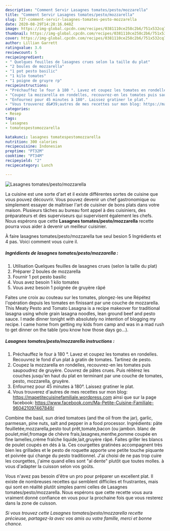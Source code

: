 ```yaml
---
description: "Comment Servir Lasagnes tomates/pesto/mozzarella"
title: "Comment Servir Lasagnes tomates/pesto/mozzarella"
slug: 727-comment-servir-lasagnes-tomates-pesto-mozzarella
date: 2020-08-29T14:28:16.048Z
image: https://img-global.cpcdn.com/recipes/0381110ce258c2b6/751x532cq70/lasagnes-tomatespestomozzarella-photo-principale-de-la-recette.jpg
thumbnail: https://img-global.cpcdn.com/recipes/0381110ce258c2b6/751x532cq70/lasagnes-tomatespestomozzarella-photo-principale-de-la-recette.jpg
cover: https://img-global.cpcdn.com/recipes/0381110ce258c2b6/751x532cq70/lasagnes-tomatespestomozzarella-photo-principale-de-la-recette.jpg
author: Lillian Garrett
ratingvalue: 3.6
reviewcount: 5
recipeingredient:
- " Quelques feuilles de lasagnes crues selon la taille du plat"
- "2 boules de mozzarella"
- "1 pot pesto basilic"
- "1 kilo tomates"
- "1 poigne de gruyre rp"
recipeinstructions:
- "Préchauffez le four à 180 °. Lavez et coupez les tomates en rondelles. Recouvrez le fond d&#39;un plat à gratin de tomates. Tartinez de pesto."
- "Coupez la mozzarella en rondelles, recouvrez-en les tomates puis saupoudrez de gruyère. Couvrez de pâtes crues. Puis réitérez les couches jusqu&#39;en haut du plat en terminant par une couche de tomates, pesto, mozzarella, gruyère."
- "Enfournez pour 45 minutes à 180°. Laissez gratiner le plat."
- "Vous trouverez d&#39;autres de mes recettes sur mon blog: https://mapetitecuisinefamiliale.wordpress.com ainsi que sur la page facebook: https://www.facebook.com/Ma-Petite-Cuisine-Familiale-960421097467849/"
categories:
- Resep
tags:
- lasagnes
- tomatespestomozzarella

katakunci: lasagnes tomatespestomozzarella 
nutrition: 300 calories
recipecuisine: Indonesian
preptime: "PT32M"
cooktime: "PT34M"
recipeyield: "2"
recipecategory: Lunch

---
```



![Lasagnes tomates/pesto/mozzarella](https://img-global.cpcdn.com/recipes/0381110ce258c2b6/751x532cq70/lasagnes-tomatespestomozzarella-photo-principale-de-la-recette.jpg)

La cuisine est une sorte d'art et il existe différentes sortes de cuisine que vous pouvez découvrir. Vous pouvez devenir un chef gastronomique ou simplement essayer de maîtriser l'art de cuisiner de bons plats dans votre maison. Plusieurs tâches au bureau font appel à des cuisiniers, des préparateurs et des superviseurs qui supervisent également les chefs. Nous espérons que cette <strong> Lasagnes tomates/pesto/mozzarella </strong> recette pourra vous aider à devenir un meilleur cuisinier.

<!--inarticleads1-->

À faire lasagnes tomates/pesto/mozzarella tue seul besion 5 Ingrédients et 4 pas. Voici comment vous cuire il.

##### Ingrédients de lasagnes tomates/pesto/mozzarella :

1. Utilisation  Quelques feuilles de lasagnes crues (selon la taille du plat)
1. Préparer 2 boules de mozzarella
1. Fournir 1 pot pesto basilic
1. Vous avez besoin 1 kilo tomates
1. Vous avez besoin 1 poignée de gruyère râpé


Faites une croix au couteau sur les tomates, plongez-les une Répétez l&#39;opération depuis les tomates en finissant par une couche de mozzarella. This Meaty Pesto and Tomato Lasagna is a recipe makeover for traditional lasagna using whole grain lasagna noodles, lean ground beef and pesto sauce. I made dinner tonight with absolutely no intention of blogging my recipe. I came home from getting my kids from camp and was in a mad rush to get dinner on the table (you know how those days go…). 

<!--inarticleads2-->

##### Lasagnes tomates/pesto/mozzarella instructions :

1. Préchauffez le four à 180 °. Lavez et coupez les tomates en rondelles. Recouvrez le fond d&#39;un plat à gratin de tomates. Tartinez de pesto.
1. Coupez la mozzarella en rondelles, recouvrez-en les tomates puis saupoudrez de gruyère. Couvrez de pâtes crues. Puis réitérez les couches jusqu&#39;en haut du plat en terminant par une couche de tomates, pesto, mozzarella, gruyère.
1. Enfournez pour 45 minutes à 180°. Laissez gratiner le plat.
1. Vous trouverez d&#39;autres de mes recettes sur mon blog: https://mapetitecuisinefamiliale.wordpress.com ainsi que sur la page facebook: https://www.facebook.com/Ma-Petite-Cuisine-Familiale-960421097467849/


Combine the basil, sun dried tomatoes (and the oil from the jar), garlic, parmesan, pine nuts, salt and pepper in a food processor. Ingrédients: pâte feuilletée,mozzarella,pesto tout prêt,tomate,bacon (ou jambon. blanc de poulet,miel,fromage de chèvre frais,lasagnes,menthe,pomme coupée en fine lamelles,crème fraîche liquide,lait,gruyère râpé. Faites griller les blancs de poulet coupés en dés à la. Ces courgettes gratinées accompagnent très bien les grillades et le pesto de roquette apporte une petite touche piquante et poivrée qui change du pesto traditionnel. J&#39;ai choisi de ne pas trop cuire les courgettes, j&#39;aime quand elles sont &#34;al dente&#34; plutôt que toutes molles. à vous d&#39;adapter la cuisson selon vos goûts. 

<!--inarticleads1-->

<p>
Vous n'avez pas besoin d'être un pro pour préparer un excellent plat. Il existe de nombreuses recettes qui semblent difficiles et frustrantes, mais qui sont en réalité plutôt simples parmi celles de Lasagnes tomates/pesto/mozzarella. Nous espérons que cette recette vous aura vraiment donné confiance en vous pour la prochaine fois que vous resterez dans la zone de cuisson.
</p>

<p>
<i>Si vous trouvez cette Lasagnes tomates/pesto/mozzarella recette précieuse, partagez-la avec vos amis ou votre famille, merci et bonne chance.</i>
</p>
